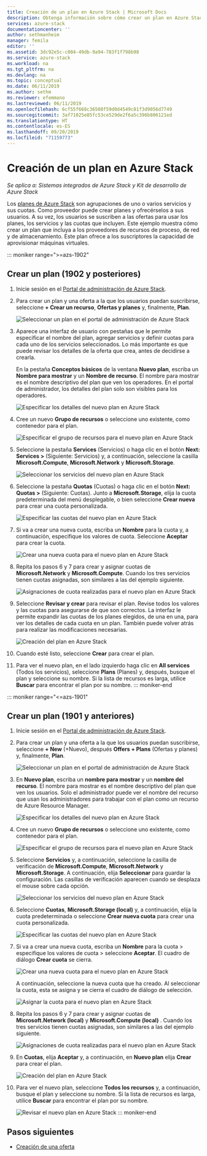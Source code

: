 ```yaml
---
title: Creación de un plan en Azure Stack | Microsoft Docs
description: Obtenga información sobre cómo crear un plan en Azure Stack que permita a los suscriptores aprovisionar máquinas virtuales.
services: azure-stack
documentationcenter: ''
author: sethmanheim
manager: femila
editor: ''
ms.assetid: 3dc92e5c-c004-49db-9a94-783f1f798b98
ms.service: azure-stack
ms.workload: na
ms.tgt_pltfrm: na
ms.devlang: na
ms.topic: conceptual
ms.date: 06/11/2019
ms.author: sethm
ms.reviewer: efemmano
ms.lastreviewed: 06/11/2019
ms.openlocfilehash: 6cf55f668c36508f59d0d4549c81f3d9056d7749
ms.sourcegitcommit: 3af71025e85fc53ce529de2f6a5c396b806121ed
ms.translationtype: HT
ms.contentlocale: es-ES
ms.lasthandoff: 09/20/2019
ms.locfileid: "71159773"
---
```

# <a name="create-a-plan-in-azure-stack"></a>Creación de un plan en Azure Stack

*Se aplica a: Sistemas integrados de Azure Stack y Kit de desarrollo de Azure Stack*

Los [planes de Azure Stack](azure-stack-overview.md) son agrupaciones de uno o varios servicios y sus cuotas. Como proveedor puede crear planes y ofrecérselos a sus usuarios. A su vez, los usuarios se suscriben a las ofertas para usar los planes, los servicios y las cuotas que incluyen. Este ejemplo muestra cómo crear un plan que incluya a los proveedores de recursos de proceso, de red y de almacenamiento. Este plan ofrece a los suscriptores la capacidad de aprovisionar máquinas virtuales.

::: moniker range=">=azs-1902"
## <a name="create-a-plan-1902-and-later"></a>Crear un plan (1902 y posteriores)

1. Inicie sesión en el [Portal de administración de Azure Stack](https://adminportal.local.azurestack.external).

2. Para crear un plan y una oferta a la que los usuarios puedan suscribirse, seleccione **+ Crear un recurso**, **Ofertas y planes** y, finalmente, **Plan**.
  
   ![Seleccionar un plan en el portal de administración de Azure Stack](media/azure-stack-create-plan/select-plan.png)

3. Aparece una interfaz de usuario con pestañas que le permite especificar el nombre del plan, agregar servicios y definir cuotas para cada uno de los servicios seleccionados. Lo más importante es que puede revisar los detalles de la oferta que crea, antes de decidirse a crearla.

   En la pestaña **Conceptos básicos** de la ventana **Nuevo plan**, escriba un **Nombre para mostrar** y un **Nombre de recurso**. El nombre para mostrar es el nombre descriptivo del plan que ven los operadores. En el portal de administrador, los detalles del plan solo son visibles para los operadores.

   ![Especificar los detalles del nuevo plan en Azure Stack](media/azure-stack-create-plan/plan-name.png)

4. Cree un nuevo **Grupo de recursos** o seleccione uno existente, como contenedor para el plan.

   ![Especificar el grupo de recursos para el nuevo plan en Azure Stack](media/azure-stack-create-plan/resource-group.png)

5. Seleccione la pestaña **Services** (Servicios) o haga clic en el botón **Next: Services >** (Siguiente: Servicios) y, a continuación, seleccione la casilla **Microsoft.Compute**, **Microsoft.Network** y **Microsoft.Storage**.
  
   ![Seleccionar los servicios del nuevo plan en Azure Stack](media/azure-stack-create-plan/services.png)

6. Seleccione la pestaña **Quotas** (Cuotas) o haga clic en el botón **Next: Quotas >** (Siguiente: Cuotas). Junto a **Microsoft.Storage**, elija la cuota predeterminada del menú desplegable, o bien seleccione **Crear nueva** para crear una cuota personalizada.
  
   ![Especificar las cuotas del nuevo plan en Azure Stack](media/azure-stack-create-plan/quotas.png)

7. Si va a crear una nueva cuota, escriba un **Nombre** para la cuota y, a continuación, especifique los valores de cuota. Seleccione **Aceptar** para crear la cuota.

   ![Crear una nueva cuota para el nuevo plan en Azure Stack](media/azure-stack-create-plan/new-quota.png)

8. Repita los pasos 6 y 7 para crear y asignar cuotas de **Microsoft.Network** y **Microsoft.Compute**. Cuando los tres servicios tienen cuotas asignadas, son similares a las del ejemplo siguiente.

   ![Asignaciones de cuota realizadas para el nuevo plan en Azure Stack](media/azure-stack-create-plan/all-quotas-assigned.png)

9. Seleccione **Revisar y crear** para revisar el plan. Revise todos los valores y las cuotas para asegurarse de que son correctos. La interfaz le permite expandir las cuotas de los planes elegidos, de una en una, para ver los detalles de cada cuota en un plan. También puede volver atrás para realizar las modificaciones necesarias.

   ![Creación del plan en Azure Stack](media/azure-stack-create-plan/create.png)

10. Cuando esté listo, seleccione **Crear** para crear el plan.

11. Para ver el nuevo plan, en el lado izquierdo haga clic en **All services** (Todos los servicios), seleccione **Plans** (Planes) y, después, busque el plan y seleccione su nombre. Si la lista de recursos es larga, utilice **Buscar** para encontrar el plan por su nombre.
::: moniker-end

::: moniker range="<=azs-1901"
## <a name="create-a-plan-1901-and-earlier"></a>Crear un plan (1901 y anteriores)

1. Inicie sesión en el [Portal de administración de Azure Stack](https://adminportal.local.azurestack.external).

2. Para crear un plan y una oferta a la que los usuarios puedan suscribirse, seleccione **+ New** (+Nuevo), después **Offers + Plans** (Ofertas y planes) y, finalmente, **Plan**.
  
   ![Seleccionar un plan en el portal de administración de Azure Stack](media/azure-stack-create-plan/select-plan1901.png)

3. En **Nuevo plan**, escriba un **nombre para mostrar** y un **nombre del recurso**. El nombre para mostrar es el nombre descriptivo del plan que ven los usuarios. Solo el administrador puede ver el nombre del recurso que usan los administradores para trabajar con el plan como un recurso de Azure Resource Manager.

   ![Especificar los detalles del nuevo plan en Azure Stack](media/azure-stack-create-plan/plan-name1901.png)

4. Cree un nuevo **Grupo de recursos** o seleccione uno existente, como contenedor para el plan.

   ![Especificar el grupo de recursos para el nuevo plan en Azure Stack](media/azure-stack-create-plan/resource-group1901.png)

5. Seleccione **Servicios** y, a continuación, seleccione la casilla de verificación de **Microsoft.Compute**, **Microsoft.Network** y **Microsoft.Storage**. A continuación, elija **Seleccionar** para guardar la configuración. Las casillas de verificación aparecen cuando se desplaza el mouse sobre cada opción.
  
   ![Seleccionar los servicios del nuevo plan en Azure Stack](media/azure-stack-create-plan/services1901.png)

6. Seleccione **Cuotas**, **Microsoft.Storage (local)** y, a continuación, elija la cuota predeterminada o seleccione **Crear nueva cuota** para crear una cuota personalizada.
  
   ![Especificar las cuotas del nuevo plan en Azure Stack](media/azure-stack-create-plan/quotas1901.png)

7. Si va a crear una nueva cuota, escriba un **Nombre** para la cuota > especifique los valores de cuota > seleccione **Aceptar**. El cuadro de diálogo **Crear cuota** se cierra.

   ![Crear una nueva cuota para el nuevo plan en Azure Stack](media/azure-stack-create-plan/new-quota1901.png)

   A continuación, seleccione la nueva cuota que ha creado. Al seleccionar la cuota, esta se asigna y se cierra el cuadro de diálogo de selección.
  
   ![Asignar la cuota para el nuevo plan en Azure Stack](media/azure-stack-create-plan/assign-quota1901.png)

8. Repita los pasos 6 y 7 para crear y asignar cuotas de **Microsoft.Network (local)** y **Microsoft.Compute (local)** . Cuando los tres servicios tienen cuotas asignadas, son similares a las del ejemplo siguiente.

   ![Asignaciones de cuota realizadas para el nuevo plan en Azure Stack](media/azure-stack-create-plan/all-quotas-assigned1901.png)

9. En **Cuotas**, elija **Aceptar** y, a continuación, en **Nuevo plan** elija **Crear** para crear el plan.

    ![Creación del plan en Azure Stack](media/azure-stack-create-plan/create1901.png)

10. Para ver el nuevo plan, seleccione **Todos los recursos** y, a continuación, busque el plan y seleccione su nombre. Si la lista de recursos es larga, utilice **Buscar** para encontrar el plan por su nombre.

    ![Revisar el nuevo plan en Azure Stack](media/azure-stack-create-plan/plan-overview1901.png)
::: moniker-end

## <a name="next-steps"></a>Pasos siguientes

* [Creación de una oferta](azure-stack-create-offer.md)
